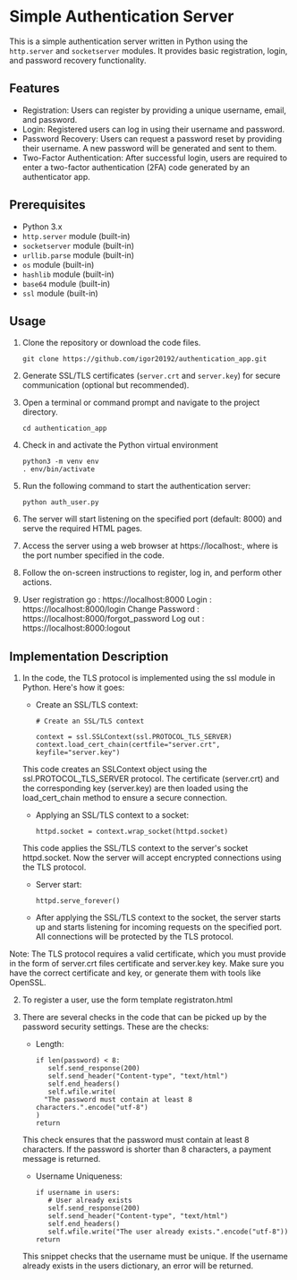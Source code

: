 # Simple Authentication Server

This is a simple authentication server written in Python using the `http.server` and `socketserver` modules. It provides basic registration, login, and password recovery functionality.

## Features

- Registration: Users can register by providing a unique username, email, and password.
- Login: Registered users can log in using their username and password.
- Password Recovery: Users can request a password reset by providing their username. A new password will be generated and sent to them.
- Two-Factor Authentication: After successful login, users are required to enter a two-factor authentication (2FA) code generated by an authenticator app.

## Prerequisites

- Python 3.x
- `http.server` module (built-in)
- `socketserver` module (built-in)
- `urllib.parse` module (built-in)
- `os` module (built-in)
- `hashlib` module (built-in)
- `base64` module (built-in)
- `ssl` module (built-in)

## Usage

1. Clone the repository or download the code files.

   ```shell
   git clone https://github.com/igor20192/authentication_app.git

2. Generate SSL/TLS certificates (`server.crt` and `server.key`) for secure communication (optional but recommended).
3. Open a terminal or command prompt and navigate to the project directory.

   ```shell
   cd authentication_app

4. Check in and activate the Python virtual environment

   ```shell
   python3 -m venv env
   . env/bin/activate

5. Run the following command to start the authentication server:

   ```shell
   python auth_user.py

6. The server will start listening on the specified port (default: 8000) and serve the required HTML pages.
7. Access the server using a web browser at https://localhost:<PORT>, where <PORT> is the port number specified in the code.
8. Follow the on-screen instructions to register, log in, and perform other actions.
9. User registration go : https://localhost:8000
   Login : https://localhost:8000/login
   Change Password : https://localhost:8000/forgot_password
   Log out : https://localhost:8000:logout

## Implementation Description

1. In the code, the TLS protocol is implemented using the ssl module in Python. Here's how it goes:

   - Create an SSL/TLS context:

      ```shell
      # Create an SSL/TLS context

      context = ssl.SSLContext(ssl.PROTOCOL_TLS_SERVER)
      context.load_cert_chain(certfile="server.crt", keyfile="server.key")

   This code creates an SSLContext object using the ssl.PROTOCOL_TLS_SERVER protocol. The certificate (server.crt) and the corresponding key (server.key) are then loaded using the load_cert_chain method to ensure a secure connection.

   - Applying an SSL/TLS context to a socket:

      ```shell
      httpd.socket = context.wrap_socket(httpd.socket)

   This code applies the SSL/TLS context to the server's socket httpd.socket. Now the server will accept encrypted connections using the TLS protocol.
   - Server start:

      ```shell
      httpd.serve_forever()

   - After applying the SSL/TLS context to the socket, the server starts up and starts listening for incoming requests on the specified port. All connections will be protected by the TLS protocol.

Note: The TLS protocol requires a valid
certificate, which you must provide in the form of server.crt files
certificate and server.key key. Make sure you have the correct
certificate and key, or generate them with tools like OpenSSL.

2. To register a user, use the form template registraton.html

3. There are several checks in the code that can be picked up by the password security settings. These are the checks:

   - Length:

      ```shell
      if len(password) < 8:
         self.send_response(200)
         self.send_header("Content-type", "text/html")
         self.end_headers()
         self.wfile.write(
        "The password must contain at least 8 characters.".encode("utf-8")
      )
      return

   This check ensures that the password must contain at least 8 characters. If the password is shorter than 8 characters, a payment message is returned.

   - Username Uniqueness:

      ```shell
      if username in users:
         # User already exists
         self.send_response(200)
         self.send_header("Content-type", "text/html")
         self.end_headers()
         self.wfile.write("The user already exists.".encode("utf-8"))
      return

   This snippet checks that the username must be unique. If the username already exists in the users dictionary, an error will be returned.










